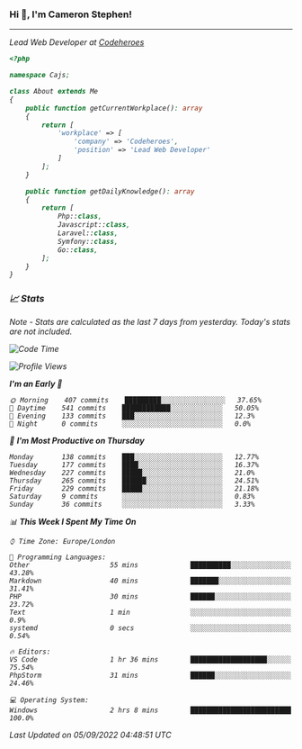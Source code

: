 ### Hi 👋, I'm Cameron Stephen!
<hr>
<p><em>Lead Web Developer at <a href="https://codeheroes.co.uk">Codeheroes</a></p>


```php
<?php

namespace Cajs;

class About extends Me
{
    public function getCurrentWorkplace(): array
    {
        return [
            'workplace' => [
                'company' => 'Codeheroes',
                'position' => 'Lead Web Developer'
            ]
        ];
    }

    public function getDailyKnowledge(): array
    {
        return [
            Php::class,
            Javascript::class,
            Laravel::class,
            Symfony::class,
            Go::class,
        ];
    }
}
```

### 📈 Stats
<p><em>Note - Stats are calculated as the last 7 days from yesterday. Today's stats are not included.</em></p>


<!--START_SECTION:waka-->
![Code Time](http://img.shields.io/badge/Code%20Time-3%2C101%20hrs%205%20mins-blue)

![Profile Views](http://img.shields.io/badge/Profile%20Views-0-blue)

**I'm an Early 🐤** 

```text
🌞 Morning    407 commits    █████████░░░░░░░░░░░░░░░░   37.65% 
🌆 Daytime    541 commits    ████████████░░░░░░░░░░░░░   50.05% 
🌃 Evening    133 commits    ███░░░░░░░░░░░░░░░░░░░░░░   12.3% 
🌙 Night      0 commits      ░░░░░░░░░░░░░░░░░░░░░░░░░   0.0%

```
📅 **I'm Most Productive on Thursday** 

```text
Monday       138 commits    ███░░░░░░░░░░░░░░░░░░░░░░   12.77% 
Tuesday      177 commits    ████░░░░░░░░░░░░░░░░░░░░░   16.37% 
Wednesday    227 commits    █████░░░░░░░░░░░░░░░░░░░░   21.0% 
Thursday     265 commits    ██████░░░░░░░░░░░░░░░░░░░   24.51% 
Friday       229 commits    █████░░░░░░░░░░░░░░░░░░░░   21.18% 
Saturday     9 commits      ░░░░░░░░░░░░░░░░░░░░░░░░░   0.83% 
Sunday       36 commits     ░░░░░░░░░░░░░░░░░░░░░░░░░   3.33%

```


📊 **This Week I Spent My Time On** 

```text
⌚︎ Time Zone: Europe/London

💬 Programming Languages: 
Other                    55 mins             ██████████░░░░░░░░░░░░░░░   43.28% 
Markdown                 40 mins             ███████░░░░░░░░░░░░░░░░░░   31.41% 
PHP                      30 mins             ██████░░░░░░░░░░░░░░░░░░░   23.72% 
Text                     1 min               ░░░░░░░░░░░░░░░░░░░░░░░░░   0.9% 
systemd                  0 secs              ░░░░░░░░░░░░░░░░░░░░░░░░░   0.54%

🔥 Editors: 
VS Code                  1 hr 36 mins        ███████████████████░░░░░░   75.54% 
PhpStorm                 31 mins             ██████░░░░░░░░░░░░░░░░░░░   24.46%

💻 Operating System: 
Windows                  2 hrs 8 mins        █████████████████████████   100.0%

```


 Last Updated on 05/09/2022 04:48:51 UTC
<!--END_SECTION:waka-->
